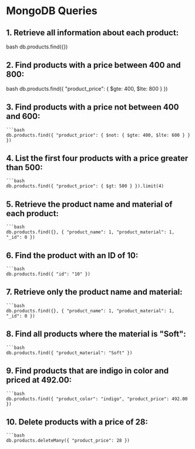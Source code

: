# MongoDB Queries

## 1. Retrieve all information about each product:
   bash
   db.products.find({})

## 2. Find products with a price between 400 and 800:
bash
    db.products.find({ "product_price": { $gte: 400, $lte: 800 } })
    
## 3. Find products with a price not between 400 and 600:
    ```bash
    db.products.find({ "product_price": { $not: { $gte: 400, $lte: 600 } } })

## 4. List the first four products with a price greater than 500:
    ```bash
    db.products.find({ "product_price": { $gt: 500 } }).limit(4)

## 5. Retrieve the product name and material of each product:
    ```bash
    db.products.find({}, { "product_name": 1, "product_material": 1, "_id": 0 })

## 6. Find the product with an ID of 10:
    ```bash 
    db.products.find({ "id": "10" })

## 7. Retrieve only the product name and material:
    ```bash 
    db.products.find({}, { "product_name": 1, "product_material": 1, "_id": 0 })

## 8. Find all products where the material is "Soft":
    ```bash 
    db.products.find({ "product_material": "Soft" })

## 9. Find products that are indigo in color and priced at 492.00:
    ```bash
    db.products.find({ "product_color": "indigo", "product_price": 492.00 })

## 10. Delete products with a price of 28:
    ```bash
    db.products.deleteMany({ "product_price": 28 })




